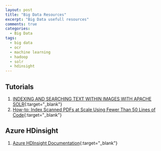 ```yaml
---
layout: post
title: "Big Data Resources"
excerpt: "Big Data usefull resources"
comments: true
categories:
  - Big Data
tags: 
  - big data
  - ocr
  - machine learning
  - hadoop
  - solr
  - hdinsight
---
```


## Tutorials

1. [INDEXING AND SEARCHING TEXT WITHIN IMAGES WITH APACHE SOLR](https://hortonworks.com/hadoop-tutorial/indexing-and-searching-text-within-images-with-apache-solr/){:target="_blank"}
1. [How-to: Index Scanned PDFs at Scale Using Fewer Than 50 Lines of Code](http://blog.cloudera.com/blog/2015/10/how-to-index-scanned-pdfs-at-scale-using-fewer-than-50-lines-of-code/){:target="_blank"}

## Azure HDinsight

1. [Azure HDInsight Documentation](https://docs.microsoft.com/en-us/azure/hdinsight/){:target="_blank"}


